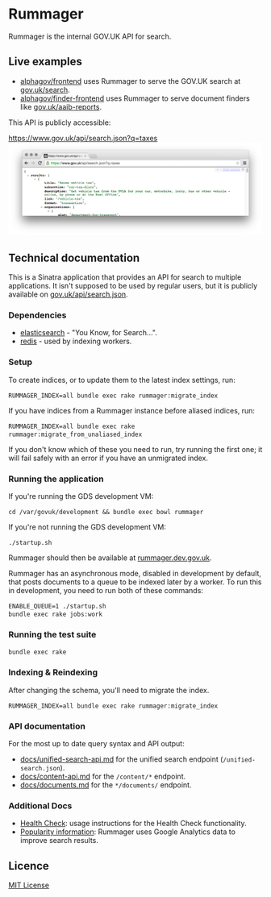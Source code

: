 # Rummager

Rummager is the internal GOV.UK API for search.

## Live examples

- [alphagov/frontend](https://github.com/alphagov/frontend) uses Rummager to serve the GOV.UK search at [gov.uk/search](https://www.gov.uk/search).
- [alphagov/finder-frontend](https://github.com/alphagov/finder-frontend) uses Rummager to serve document finders like [gov.uk/aaib-reports](https://www.gov.uk/aaib-reports).

This API is publicly accessible:

https://www.gov.uk/api/search.json?q=taxes
![Screenshot of API Response](docs/api-screenshot.png)

## Technical documentation

This is a Sinatra application that provides an API for search to multiple applications. It isn't supposed to be used by regular users, but it is publicly available on [gov.uk/api/search.json](https://www.gov.uk/api/search.json?q=taxes).

### Dependencies

- [elasticsearch](https://github.com/elastic/elasticsearch) - "You Know, for Search...".
- [redis](https://github.com/redis/redis) - used by indexing workers.

### Setup

To create indices, or to update them to the latest index settings, run:

    RUMMAGER_INDEX=all bundle exec rake rummager:migrate_index

If you have indices from a Rummager instance before aliased indices, run:

    RUMMAGER_INDEX=all bundle exec rake rummager:migrate_from_unaliased_index

If you don't know which of these you need to run, try running the first one; it
will fail safely with an error if you have an unmigrated index.

### Running the application

If you're running the GDS development VM:

    cd /var/govuk/development && bundle exec bowl rummager

If you're not running the GDS development VM:

    ./startup.sh

Rummager should then be available at [rummager.dev.gov.uk](http://rummager.dev.gov.uk/unified_search.json?q=taxes).

Rummager has an asynchronous mode, disabled in development by default, that
posts documents to a queue to be indexed later by a worker. To run this in
development, you need to run both of these commands:

    ENABLE_QUEUE=1 ./startup.sh
    bundle exec rake jobs:work

### Running the test suite

    bundle exec rake

### Indexing & Reindexing

After changing the schema, you'll need to migrate the index.

    RUMMAGER_INDEX=all bundle exec rake rummager:migrate_index

### API documentation

For the most up to date query syntax and API output:

- [docs/unified-search-api.md](docs/unified-search-api.md) for the unified search
  endpoint (`/unified-search.json`).
- [docs/content-api.md](docs/content-api.md) for the `/content/*` endpoint.
- [docs/documents.md](docs/documents.md) for the `*/documents/` endpoint.

### Additional Docs

- [Health Check](docs/health-check.md): usage instructions for the Health Check functionality.
- [Popularity information](docs/popularity.md): Rummager uses Google Analytics data to improve search results.

## Licence

[MIT License](LICENCE.txt)
